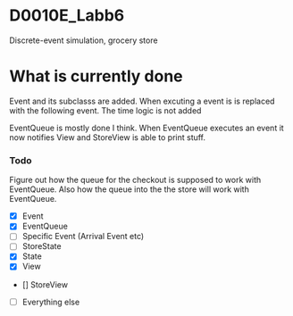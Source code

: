 # D0010E_Labb6
Discrete-event simulation, grocery store

# What is currently done



Event and its subclasss are added. When excuting a event is is replaced with the following event. The time logic is not added

EventQueue is mostly done I think. When EventQueue executes an event it now notifies View and StoreView is able to print stuff.




### Todo

Figure out how the queue for the checkout is supposed to work with EventQueue. Also how the queue into the the store will work with EventQueue. 


- [x] Event 
- [x] EventQueue
- [ ] Specific Event (Arrival Event etc)
- [ ] StoreState
- [x] State
- [x] View
- [] StoreView  
- [ ] Everything else


